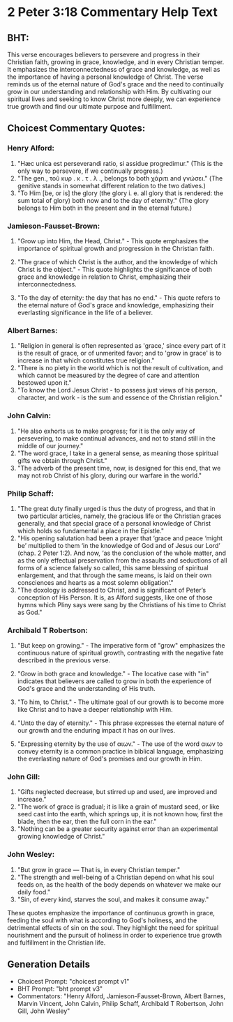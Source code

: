 # 2 Peter 3:18 Commentary Help Text

## BHT:
This verse encourages believers to persevere and progress in their Christian faith, growing in grace, knowledge, and in every Christian temper. It emphasizes the interconnectedness of grace and knowledge, as well as the importance of having a personal knowledge of Christ. The verse reminds us of the eternal nature of God's grace and the need to continually grow in our understanding and relationship with Him. By cultivating our spiritual lives and seeking to know Christ more deeply, we can experience true growth and find our ultimate purpose and fulfillment.

## Choicest Commentary Quotes:
### Henry Alford:
1. "Hæc unica est perseverandi ratio, si assidue progredimur." (This is the only way to persevere, if we continually progress.) 
2. "The gen., τοῦ κυρ . κ . τ . λ ., belongs to both χάριτι and γνώσει." (The genitive stands in somewhat different relation to the two datives.)
3. "To Him [be, or is] the glory (the glory i. e. all glory that is rendered: the sum total of glory) both now and to the day of eternity." (The glory belongs to Him both in the present and in the eternal future.)

### Jamieson-Fausset-Brown:
1. "Grow up into Him, the Head, Christ." - This quote emphasizes the importance of spiritual growth and progression in the Christian faith.

2. "The grace of which Christ is the author, and the knowledge of which Christ is the object." - This quote highlights the significance of both grace and knowledge in relation to Christ, emphasizing their interconnectedness.

3. "To the day of eternity: the day that has no end." - This quote refers to the eternal nature of God's grace and knowledge, emphasizing their everlasting significance in the life of a believer.

### Albert Barnes:
1. "Religion in general is often represented as 'grace,' since every part of it is the result of grace, or of unmerited favor; and to 'grow in grace' is to increase in that which constitutes true religion."
2. "There is no piety in the world which is not the result of cultivation, and which cannot be measured by the degree of care and attention bestowed upon it."
3. "To know the Lord Jesus Christ - to possess just views of his person, character, and work - is the sum and essence of the Christian religion."

### John Calvin:
1. "He also exhorts us to make progress; for it is the only way of persevering, to make continual advances, and not to stand still in the middle of our journey."
2. "The word grace, I take in a general sense, as meaning those spiritual gifts we obtain through Christ."
3. "The adverb of the present time, now, is designed for this end, that we may not rob Christ of his glory, during our warfare in the world."

### Philip Schaff:
1. "The great duty finally urged is thus the duty of progress, and that in two particular articles, namely, the gracious life or the Christian graces generally, and that special grace of a personal knowledge of Christ which holds so fundamental a place in the Epistle."
2. "His opening salutation had been a prayer that ‘grace and peace ‘might be’ multiplied to them ‘in the knowledge of God and of Jesus our Lord’ (chap. 2 Peter 1:2). And now, ‘as the conclusion of the whole matter, and as the only effectual preservation from the assaults and seductions of all forms of a science falsely so called, this same blessing of spiritual enlargement, and that through the same means, is laid on their own consciences and hearts as a most solemn obligation’."
3. "The doxology is addressed to Christ, and is significant of Peter’s conception of His Person. It is, as Alford suggests, like one of those hymns which Pliny says were sang by the Christians of his time to Christ as God."

### Archibald T Robertson:
1. "But keep on growing." - The imperative form of "grow" emphasizes the continuous nature of spiritual growth, contrasting with the negative fate described in the previous verse.

2. "Grow in both grace and knowledge." - The locative case with "in" indicates that believers are called to grow in both the experience of God's grace and the understanding of His truth.

3. "To him, to Christ." - The ultimate goal of our growth is to become more like Christ and to have a deeper relationship with Him.

4. "Unto the day of eternity." - This phrase expresses the eternal nature of our growth and the enduring impact it has on our lives.

5. "Expressing eternity by the use of αιων." - The use of the word αιων to convey eternity is a common practice in biblical language, emphasizing the everlasting nature of God's promises and our growth in Him.

### John Gill:
1. "Gifts neglected decrease, but stirred up and used, are improved and increase."
2. "The work of grace is gradual; it is like a grain of mustard seed, or like seed cast into the earth, which springs up, it is not known how, first the blade, then the ear, then the full corn in the ear."
3. "Nothing can be a greater security against error than an experimental growing knowledge of Christ."

### John Wesley:
1. "But grow in grace — That is, in every Christian temper."
2. "The strength and well-being of a Christian depend on what his soul feeds on, as the health of the body depends on whatever we make our daily food."
3. "Sin, of every kind, starves the soul, and makes it consume away."

These quotes emphasize the importance of continuous growth in grace, feeding the soul with what is according to God's holiness, and the detrimental effects of sin on the soul. They highlight the need for spiritual nourishment and the pursuit of holiness in order to experience true growth and fulfillment in the Christian life.


## Generation Details
- Choicest Prompt: "choicest prompt v1"
- BHT Prompt: "bht prompt v3"
- Commentators: "Henry Alford, Jamieson-Fausset-Brown, Albert Barnes, Marvin Vincent, John Calvin, Philip Schaff, Archibald T Robertson, John Gill, John Wesley"
